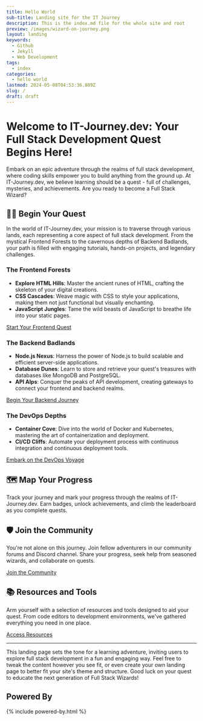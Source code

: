 ```yaml
---
title: Hello World
sub-title: Landing site for the IT Journey
description: This is the index.md file for the whole site and root
preview: /images/wizard-on-journey.png
layout: landing
keywords:
  - Github
  - Jekyll
  - Web Development
tags:
  - index
categories:
  - hello world
lastmod: 2024-05-08T04:53:36.889Z
slug: /
draft: draft
---
```


<div id="particles-js" class="container-xxl z-n1 position-absolute"></div>

# Welcome to IT-Journey.dev: Your Full Stack Development Quest Begins Here!

Embark on an epic adventure through the realms of full stack development, where coding skills empower you to build anything from the ground up. At IT-Journey.dev, we believe learning should be a quest - full of challenges, mysteries, and achievements. Are you ready to become a Full Stack Wizard?

## 🧙‍♂️ Begin Your Quest

In the world of IT-Journey.dev, your mission is to traverse through various lands, each representing a core aspect of full stack development. From the mystical Frontend Forests to the cavernous depths of Backend Badlands, your path is filled with engaging tutorials, hands-on projects, and legendary challenges.

### The Frontend Forests

- **Explore HTML Hills**: Master the ancient runes of HTML, crafting the skeleton of your digital creations.
- **CSS Cascades**: Weave magic with CSS to style your applications, making them not just functional but visually enchanting.
- **JavaScript Jungles**: Tame the wild beasts of JavaScript to breathe life into your static pages.

[Start Your Frontend Quest](/pages/_quests/frontend.md)

### The Backend Badlands

- **Node.js Nexus**: Harness the power of Node.js to build scalable and efficient server-side applications.
- **Database Dunes**: Learn to store and retrieve your quest's treasures with databases like MongoDB and PostgreSQL.
- **API Alps**: Conquer the peaks of API development, creating gateways to connect your frontend and backend realms.

[Begin Your Backend Journey](/backend)

### The DevOps Depths

- **Container Cove**: Dive into the world of Docker and Kubernetes, mastering the art of containerization and deployment.
- **CI/CD Cliffs**: Automate your deployment process with continuous integration and continuous deployment tools.

[Embark on the DevOps Voyage](/devops)

## 🗺️ Map Your Progress

Track your journey and mark your progress through the realms of IT-Journey.dev. Earn badges, unlock achievements, and climb the leaderboard as you complete quests.

## 🛡️ Join the Community

You're not alone on this journey. Join fellow adventurers in our community forums and Discord channel. Share your progress, seek help from seasoned wizards, and collaborate on quests.

[Join the Community](/community)

## 📚 Resources and Tools

Arm yourself with a selection of resources and tools designed to aid your quest. From code editors to development environments, we've gathered everything you need in one place.

[Access Resources](/resources)

---

This landing page sets the tone for a learning adventure, inviting users to explore full stack development in a fun and engaging way. Feel free to tweak the content however you see fit, or even create your own landing page to better fit your site's theme and structure. Good luck on your quest to educate the next generation of Full Stack Wizards!

## Powered By

{% include powered-by.html %}
